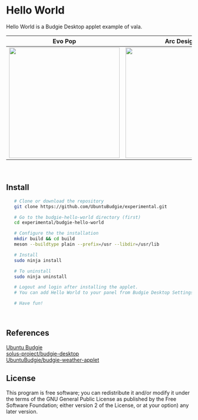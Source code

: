 Hello World
========

Hello World is a Budgie Desktop applet example of vala.  


Evo Pop                    |  Arc Design
:-------------------------:|:-------------------------:
<img src="https://github.com/UbuntuBudgie/experimental/blob/master/budgie-hello-world/screenshots/screenshot1.gif" width="300"/>  |  <img src="https://github.com/UbuntuBudgie/experimental/blob/master/budgie-hello-world/screenshots/screenshot2.gif" width="300"/>

<br/>

Install
-------
```bash
   # Clone or download the repository
   git clone https://github.com/UbuntuBudgie/experimental.git

   # Go to the budgie-hello-world directory (first)
   cd experimental/budgie-hello-world

   # Configure the the installation
   mkdir build && cd build
   meson --buildtype plain --prefix=/usr --libdir=/usr/lib

   # Install
   sudo ninja install

   # To uninstall
   sudo ninja uninstall

   # Logout and login after installing the applet.
   # You can add Hello World to your panel from Budgie Desktop Settings.

   # Have fun!
```

<br/>

References
-------
[Ubuntu Budgie](https://ubuntubudgie.org/)<br/>
[solus-project/budgie-desktop](https://github.com/solus-project/budgie-desktop)<br/>
[UbuntuBudgie/budgie-weather-applet](https://github.com/UbuntuBudgie/budgie-weather-applet)<br/>


License
-------

This program is free software; you can redistribute it and/or modify it under the terms of the GNU General Public License as published by the Free Software Foundation; either version 2 of the License, or at your option) any later version.
